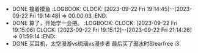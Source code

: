 - DONE 接着摸鱼 
  :LOGBOOK:
  CLOCK: [2023-09-22 Fri 19:14:45]--[2023-09-22 Fri 19:14:48] =>  00:00:03
  :END:
- DONE 算了，开始学一会把。
  :LOGBOOK:
  CLOCK: [2023-09-22 Fri 19:15:06]
  CLOCK: [2023-09-22 Fri 19:15:12]--[2023-09-22 Fri 21:14:26] =>  01:59:14
  :END:
- DONE 买耳机，太空漫游vs琉璃vs漫步者 最后买了弱水时砂earfree i3